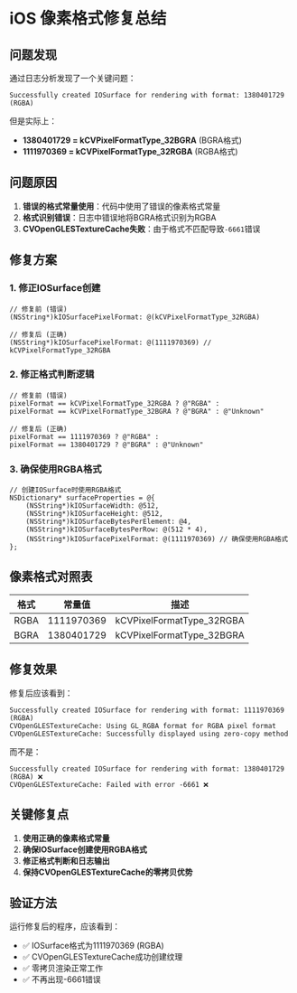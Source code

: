 # iOS 像素格式修复总结

## 问题发现

通过日志分析发现了一个关键问题：

```
Successfully created IOSurface for rendering with format: 1380401729 (RGBA)
```

但是实际上：
- **1380401729 = kCVPixelFormatType_32BGRA** (BGRA格式)
- **1111970369 = kCVPixelFormatType_32RGBA** (RGBA格式)

## 问题原因

1. **错误的格式常量使用**：代码中使用了错误的像素格式常量
2. **格式识别错误**：日志中错误地将BGRA格式识别为RGBA
3. **CVOpenGLESTextureCache失败**：由于格式不匹配导致`-6661`错误

## 修复方案

### 1. 修正IOSurface创建

```objc
// 修复前 (错误)
(NSString*)kIOSurfacePixelFormat: @(kCVPixelFormatType_32RGBA)

// 修复后 (正确)
(NSString*)kIOSurfacePixelFormat: @(1111970369) // kCVPixelFormatType_32RGBA
```

### 2. 修正格式判断逻辑

```objc
// 修复前 (错误)
pixelFormat == kCVPixelFormatType_32RGBA ? @"RGBA" : 
pixelFormat == kCVPixelFormatType_32BGRA ? @"BGRA" : @"Unknown"

// 修复后 (正确)
pixelFormat == 1111970369 ? @"RGBA" : 
pixelFormat == 1380401729 ? @"BGRA" : @"Unknown"
```

### 3. 确保使用RGBA格式

```objc
// 创建IOSurface时使用RGBA格式
NSDictionary* surfaceProperties = @{
    (NSString*)kIOSurfaceWidth: @512,
    (NSString*)kIOSurfaceHeight: @512,
    (NSString*)kIOSurfaceBytesPerElement: @4,
    (NSString*)kIOSurfaceBytesPerRow: @(512 * 4),
    (NSString*)kIOSurfacePixelFormat: @(1111970369) // 确保使用RGBA格式
};
```

## 像素格式对照表

| 格式 | 常量值 | 描述 |
|------|--------|------|
| RGBA | 1111970369 | kCVPixelFormatType_32RGBA |
| BGRA | 1380401729 | kCVPixelFormatType_32BGRA |

## 修复效果

修复后应该看到：

```
Successfully created IOSurface for rendering with format: 1111970369 (RGBA)
CVOpenGLESTextureCache: Using GL_RGBA format for RGBA pixel format
CVOpenGLESTextureCache: Successfully displayed using zero-copy method
```

而不是：

```
Successfully created IOSurface for rendering with format: 1380401729 (RGBA) ❌
CVOpenGLESTextureCache: Failed with error -6661 ❌
```

## 关键修复点

1. **使用正确的像素格式常量**
2. **确保IOSurface创建使用RGBA格式**
3. **修正格式判断和日志输出**
4. **保持CVOpenGLESTextureCache的零拷贝优势**

## 验证方法

运行修复后的程序，应该看到：
- ✅ IOSurface格式为1111970369 (RGBA)
- ✅ CVOpenGLESTextureCache成功创建纹理
- ✅ 零拷贝渲染正常工作
- ✅ 不再出现-6661错误
